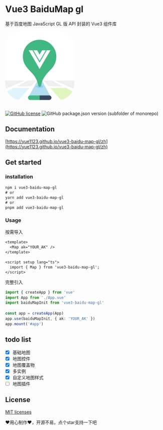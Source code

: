 # Vue3 BaiduMap gl

基于百度地图 JavaScript GL 版 API 封装的 Vue3 组件库

<img src='./docs/public/logo.png' style="border-radius:48px;overflow:hidden; width:220px;">
<br />
<br />

[![GitHub license](https://img.shields.io/github/license/yue1123/img-previewer?style=flat-square)](https://github.com/yue1123/img-previewer/blob/main/LICENSE)
<img src="https://img.shields.io/github/package-json/v/yue1123/vue3-baidu-map-gl?color=f90&style=flat-square" alt="GitHub package.json version (subfolder of monorepo)">

## Documentation
[https://yue1123.github.io/vue3-baidu-map-gl/zh](https://yue1123.github.io/vue3-baidu-map-gl/zh)

## Get started

### installation
```shell
npm i vue3-baidu-map-gl
# or
yarn add vue3-baidu-map-gl
# or
pnpm add vue3-baidu-map-gl
```
### Usage
按需导入
```vue
<template>
  <Map ak="YOUR_AK" />
</template>

<script setup lang="ts">
  import { Map } from 'vue3-baidu-map-gl';
</script>
```

完整引入
```ts
import { createApp } from 'vue'
import App from './App.vue'
import baiduMapInit from 'vue3-baidu-map-gl'

const app = createApp(App)
app.use(baiduMapInit, { ak: 'YOUR_AK' })
app.mount('#app')
```

## todo list

-   [x] 基础地图
-   [x] 地图控件
-   [x] 地图覆盖物
-   [x] 多实例
-   [x] 自定义地图样式
-   [ ] 地图插件

## License
[MIT licenses](https://opensource.org/licenses/MIT)

❤️用心制作❤️，开源不易，点个star支持一下吧
